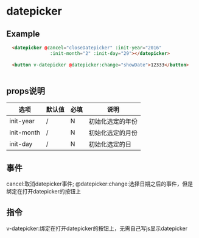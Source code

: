 datepicker
================================

## Example

```html
  <datepicker @cancel="closeDatepicker" :init-year="2016"
                :init-month="2" :init-day="29"></datepicker>
                
  <button v-datepicker @datepicker:change="showDate">12333</button>
                
```

## props说明

| 选项 | 默认值 | 必填 | 说明 |
|----------|----------|----------|----------|
| init-year | / | N | 初始化选定的年份|
|init-month |/| N | 初始化选定的月份|
| init-day | /| N | 初始化选定的日|

## 事件

cancel:取消datepicker事件;
@datepicker:change:选择日期之后的事件，但是绑定在打开datepicker的按钮上


## 指令

v-datepicker:绑定在打开datepicker的按钮上，无需自己写js显示datepicker


